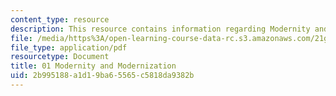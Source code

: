 ```yaml
---
content_type: resource
description: This resource contains information regarding Modernity and Modernization.
file: /media/https%3A/open-learning-course-data-rc.s3.amazonaws.com/21g-031j-topics-in-the-avant-garde-in-literature-and-cinema-spring-2003/2b995188a1d19ba65565c5818da9382b_MIT21G_031JS03_1modernity.pdf
file_type: application/pdf
resourcetype: Document
title: 01 Modernity and Modernization
uid: 2b995188-a1d1-9ba6-5565-c5818da9382b
---
```

